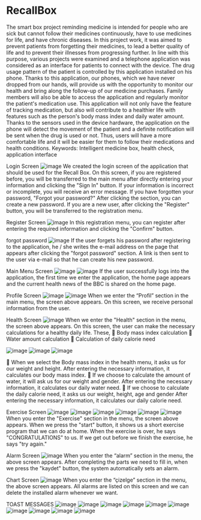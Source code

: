 # RecallBox

The smart box project reminding medicine is intended for people who are sick but cannot follow their medicines continuously, have to use medicines for life, and have chronic diseases. In this project work, it was aimed to prevent patients from forgetting their medicines, to lead a better quality of life and to prevent their illnesses from progressing further. In line with this purpose, various projects were examined and a telephone application was considered as an interface for patients to connect with the device. The drug usage pattern of the patient is controlled by this application installed on his phone. Thanks to this application, our phones, which we have never dropped from our hands, will provide us with the opportunity to monitor our health and bring along the follow-up of our medicine purchases. Family members will also be able to access the application and regularly monitor the patient's medication use. This application will not only have the feature of tracking medication, but also will contribute to a healthier life with features such as the person's body mass index and daily water amount. Thanks to the sensors used in the device hardware, the application on the phone will detect the movement of the patient and a definite notification will be sent when the drug is used or not. Thus, users will have a more comfortable life and it will be easier for them to follow their medications and health conditions.
Keywords: Intelligent medicine box, health check, application interface

Login Screen
![image](https://user-images.githubusercontent.com/80685689/131991295-61f43c13-e658-402c-9054-8e7be8104b98.png)
We created the login screen of the application that should be used for the Recall Box. On this screen, if you are registered before, you will be transferred to the main menu after directly entering your information and clicking the "Sign In" button. If your information is incorrect or incomplete, you will receive an error message. If you have forgotten your password, "Forgot your password?" After clicking the section, you can create a new password. If you are a new user, after clicking the "Register" button, you will be transferred to the registration menu.

Register Screen
![image](https://user-images.githubusercontent.com/80685689/131991357-129655ac-b585-4030-9185-0cd4aab79757.png)
In this registration menu, you can register after entering the required information and clicking the "Confirm" button.

forgot password
![image](https://user-images.githubusercontent.com/80685689/131991443-8f7c3c85-4acb-4405-b7ea-b60fd1c3cf60.png)
If the user forgets his password after registering to the application, he / she writes the e-mail address on the page that appears after clicking the "forgot password" section. A link is then sent to the user via e-mail so that he can create his new password.

Main Menu Screen
![image](https://user-images.githubusercontent.com/80685689/131991511-0d848089-efb3-401a-a914-907ecc4934fa.png)
![image](https://user-images.githubusercontent.com/80685689/131991538-253eb744-2036-4d47-9aed-1c50c30430e8.png)
If the user successfully logs into the application, the first time we enter the application, the home page appears and the current health news of the BBC is shared on the home page.

Profile Screen
![image](https://user-images.githubusercontent.com/80685689/131991733-c44827cd-0c04-4784-aa31-971149ce03ec.png)
![image](https://user-images.githubusercontent.com/80685689/131991805-0cfdfadc-4961-41ae-9960-0dccfd8b7d84.png)
When we enter the “Profil” section in the main menu, the screen above appears. On this screen, we receive personal information from the user.

Health Screen
![image](https://user-images.githubusercontent.com/80685689/131991829-20c7958f-00fe-4eb8-8b8b-c2880ea6694c.png)
When we enter the "Health" section in the menu, the screen above appears. On this screen, the user can make the necessary calculations for a healthy daily life. These,
 Body mass index calculation
 Water amount calculation
 Calculation of daily calorie need

![image](https://user-images.githubusercontent.com/80685689/131991858-c08bed0f-8aec-4b73-a19b-25f50227fc96.png)
![image](https://user-images.githubusercontent.com/80685689/131991862-32d4f7f6-150f-48e1-95cc-d3379ffd5241.png)
![image](https://user-images.githubusercontent.com/80685689/131991863-04d0b69f-c5f8-46a9-91df-04334a883b32.png)

 When we select the Body mass index in the health menu, it asks us for our weight and height. After entering the necessary information, it calculates our body mass index.
 If we choose to calculate the amount of water, it will ask us for our weight and gender. After entering the necessary information, it calculates our daily water need.
 If we choose to calculate the daily calorie need, it asks us our weight, height, age and gender After entering the necessary information, it calculates our daily calorie need.

Exercise Screen
![image](https://user-images.githubusercontent.com/80685689/131992010-12dce503-a79c-4fbb-845a-19c409ee8f55.png)
![image](https://user-images.githubusercontent.com/80685689/131992015-0b0231ec-8f93-4e29-b1ea-d621068af605.png)
![image](https://user-images.githubusercontent.com/80685689/131992021-58d82d60-7bbb-4565-8d75-e3bfca822edc.png)
![image](https://user-images.githubusercontent.com/80685689/131992025-2b7ea932-5569-4bdc-b839-d3dfb7bfa09f.png)
![image](https://user-images.githubusercontent.com/80685689/131992032-05936bef-9d5a-4f06-a097-6a67b2d0642c.png)
![image](https://user-images.githubusercontent.com/80685689/131992034-22ad7817-2cf9-4b26-8b5d-2087f62d52d6.png)
When you enter the "Exercise" section in the menu, the screen above appears. When we press the "start" button, it shows us a short exercise program that we can do at home. When the exercise is over, he says "CONGRATULATIONS" to us. If we get out before we finish the exercise, he says "try again."

Alarm Screen
![image](https://user-images.githubusercontent.com/80685689/131992064-dca613ad-5c83-4e15-a8c5-d06c1e4ecb39.png)
When you enter the “alarm” section in the menu, the above screen appears. After completing the parts we need to fill in, when we press the "kaydet" button, the system automatically sets an alarm.

Chart Screen
![image](https://user-images.githubusercontent.com/80685689/131992102-da2f1910-8246-47ac-b3fd-6236c775bb64.png)
When you enter the “çizelge” section in the menu, the above screen appears. All alarms are listed on this screen and we can delete the installed alarm whenever we want.

TOAST MESSAGES
![image](https://user-images.githubusercontent.com/80685689/131992243-8ca208fd-3e9d-487f-86e3-053aff6d87a0.png)
![image](https://user-images.githubusercontent.com/80685689/131992255-981aeb70-a8f1-4b9a-a778-166f7766da50.png)
![image](https://user-images.githubusercontent.com/80685689/131992260-88113eeb-3ee6-4b56-a5d1-6ee7a256a458.png)
![image](https://user-images.githubusercontent.com/80685689/131992275-ca7443be-e10e-4e30-b885-4c9f8ce144df.png)
![image](https://user-images.githubusercontent.com/80685689/131992281-e202f212-1269-4466-939c-a31a76b2fee9.png)
![image](https://user-images.githubusercontent.com/80685689/131992291-fa2d63c0-28fa-40c6-9d71-cce1771f69cc.png)
![image](https://user-images.githubusercontent.com/80685689/131992302-59c7167b-1b57-41fb-8e6d-1e3f73beab6c.png)
![image](https://user-images.githubusercontent.com/80685689/131992310-9570d4d0-f8fc-46dd-9533-bf99daae1329.png)
![image](https://user-images.githubusercontent.com/80685689/131992334-59f8f012-edd4-4a1e-a0ca-c8f8b5149bfc.png)
![image](https://user-images.githubusercontent.com/80685689/131992343-cb46951a-6360-4284-bee6-33a09539ff1d.png)

